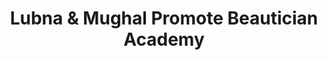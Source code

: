 ---
title: "Lubna & Mughal Promote Beautician Academy"
url: /karachi/lubna-and-mughal-promote-beautician-academy/
shop: beauty
---